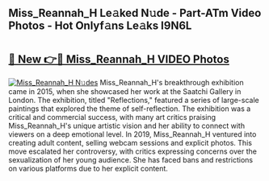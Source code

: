 ## Miss_Reannah_H Le𝚊ked N𝚞de - Part-ATm Video Photos - Hot Onlyf𝚊ns Le𝚊ks I9N6L

# <h2><a href="http://ac25016.deff.icu/?id=Miss_Reannah_H">🔗 New 👉🔴 Miss_Reannah_H VIDEO Photos</a></h2>

[![Miss_Reannah_H N𝚞des](https://i.imgur.com/rIISA9y.gif)](http://ac25016.deff.icu/?id=Miss_Reannah_H)
Miss_Reannah_H's breakthrough exhibition came in 2015, when she showcased her work at the Saatchi Gallery in London. The exhibition, titled "Reflections," featured a series of large-scale paintings that explored the theme of self-reflection. The exhibition was a critical and commercial success, with many art critics praising Miss_Reannah_H's unique artistic vision and her ability to connect with viewers on a deep emotional level. In 2019, Miss_Reannah_H ventured into creating adult content, selling webcam sessions and explicit photos. This move escalated her controversy, with critics expressing concerns over the sexualization of her young audience. She has faced bans and restrictions on various platforms due to her explicit content.
